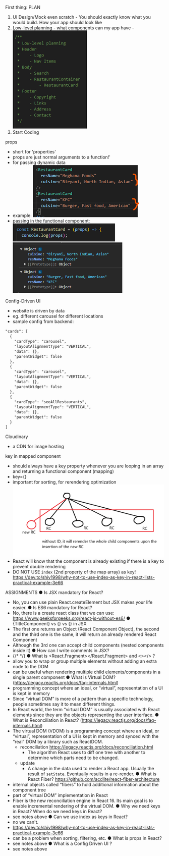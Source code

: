 First thing: PLAN
1. UI Design/Mock even scratch - You should exactly know what you would build. How your app should look like
2. Low-level planning - what components can my app have
    -![low-level-planning](image.png)
3. Start Coding

props
- short for 'properties'
- props are just normal arguments to a function!'
- for passing dynamic data
- example: ![props](image-1.png)
- passing in the functional component:
    ![props-in-functional-component](image-2.png)
    ![logging-of-props](image-3.png)


Config-Driven UI
- website is driven by data
- eg. different carousel for different locations
- sample config from backend:
```
"cards": [
  {
    "cardType": "carousel",
    "layoutAlignmentType": "VERTICAL",
    "data": {},
    "parentWidget": false
  },
  {
    "cardType": "carousel",
    "layoutAlignmentType": "VERTICAL",
    "data": {},
    "parentWidget": false
  },
  {
    "cardType": "seeAllRestaurants",
    "layoutAlignmentType": "VERTICAL",
    "data": {},
    "parentWidget": false
  }
]
```

Cloudinary
- a CDN for image hosting

key in mapped component
- should always have a key property whenever you are looping in an array and returning a functional component (mapping)
- key={<unique identifier>}
- important for sorting, for rerendering optimization
![no-key-rerendering](image-5.png)
- React will know that the component is already existing if there is a key to prevent double rendering
- DO NOT USE `index` (2nd property of the map array) as key! https://dev.to/shiv1998/why-not-to-use-index-as-key-in-react-lists-practical-example-3e66


ASSIGNMENTS
● Is JSX mandatory for React?
  - No, you can use plain React.createElement but JSX makes your life easier.
● Is ES6 mandatory for React?
  - No, there is a create react class that we can use: https://www.geeksforgeeks.org/react-js-without-es6/
● {TitleComponent} vs {<TitleComponent/>} vs
{<TitleComponent></TitleComponent>} in JSX
  - The first one returns an Object (React Component Object), the second and the third one is the same, it will return an already rendered React Component
  - Although the 3rd one can accept child components (nested components inside it)
● How can I write comments in JSX?
  - {/*  */}
● What is <React.Fragment></React.Fragment> and <></> ?
  - allow you to wrap or group multiple elements without adding an extra node to the DOM
  - can be useful when rendering multiple child elements/components in a single parent component
● What is Virtual DOM? (https://legacy.reactjs.org/docs/faq-internals.html)
  - programming concept where an ideal, or “virtual”, representation of a UI is kept in memory
  - Since “virtual DOM” is more of a pattern than a specific technology, people sometimes say it to mean different things.
  - In React world, the term “virtual DOM” is usually associated with React elements since they are the objects representing the user interface.
● What is Reconciliation in React? (https://legacy.reactjs.org/docs/faq-internals.html)
  - The virtual DOM (VDOM) is a programming concept where an ideal, or “virtual”, representation of a UI is kept in memory and synced with the “real” DOM by a library such as ReactDOM.
      - reconciliation https://legacy.reactjs.org/docs/reconciliation.html
        - The algorithm React uses to diff one tree with another to determine which parts need to be changed.
      - update
        - A change in the data used to render a React app. Usually the result of `setState`. Eventually results in a re-render.
● What is React Fiber? https://github.com/acdlite/react-fiber-architecture
  - internal objects called “fibers” to hold additional information about the component tree
  - part of “virtual DOM” implementation in React
  - Fiber is the new reconciliation engine in React 16. Its main goal is to enable incremental rendering of the virtual DOM.
● Why we need keys in React? When do we need keys in React?
  - see notes above
● Can we use index as keys in React?
  - no we can't. 
  - https://dev.to/shiv1998/why-not-to-use-index-as-key-in-react-lists-practical-example-3e66
  - can be a problem when sorting, filtering, etc.
● What is props in React?
  - see notes above
● What is a Config Driven UI ?
  - see notes above